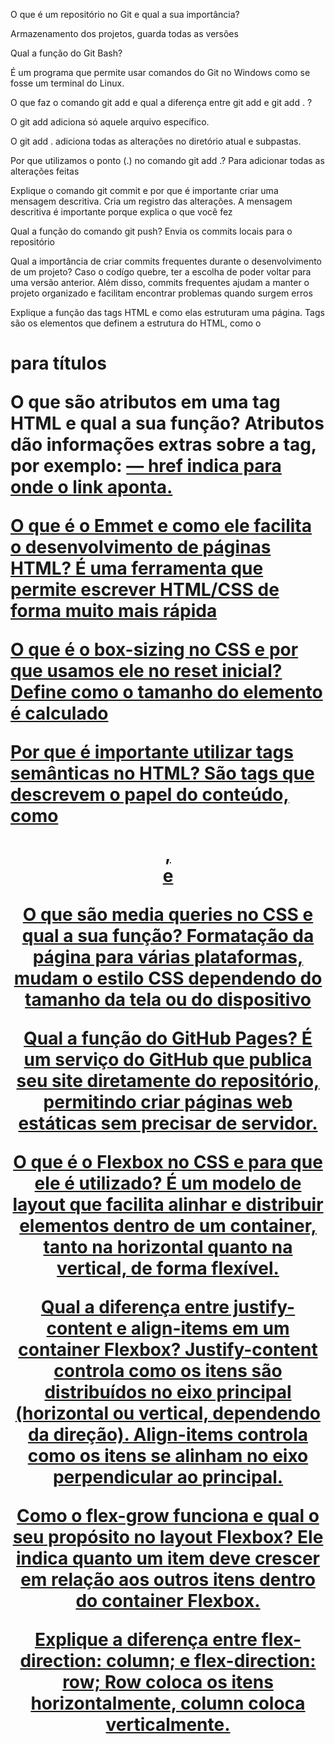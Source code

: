 O que é um repositório no Git e qual a sua importância?

Armazenamento dos projetos, guarda todas as versões

Qual a função do Git Bash?

É um programa que permite usar comandos do Git no Windows como se fosse um terminal do Linux.

O que faz o comando git add e qual a diferença entre git add <arquivo> e git add . ?

 O git add <arquivo> adiciona só aquele arquivo específico.

 O git add . adiciona todas as alterações no diretório atual e subpastas.

Por que utilizamos o ponto (.) no comando git add .?
Para adicionar todas as alterações feitas

Explique o comando git commit e por que é importante criar uma mensagem descritiva.
Cria um registro das alterações. A mensagem descritiva é importante porque explica o que você fez

Qual a função do comando git push?
Envia os commits locais para o repositório

Qual a importância de criar commits frequentes durante o desenvolvimento de um projeto?
Caso o codígo quebre, ter a escolha de poder voltar para uma versão anterior. Além disso, commits frequentes ajudam a manter o projeto organizado e facilitam encontrar problemas quando surgem erros

Explique a função das tags HTML e como elas estruturam uma página.
Tags são os elementos que definem a estrutura do HTML, como o <h1> para títulos

O que são atributos em uma tag HTML e qual a sua função?
Atributos dão informações extras sobre a tag, por exemplo: <a href=”link.html”> — href indica para onde o link aponta.

O que é o Emmet e como ele facilita o desenvolvimento de páginas HTML?
É uma ferramenta que permite escrever HTML/CSS de forma muito mais rápida

O que é o box-sizing no CSS e por que usamos ele no reset inicial?
Define como o tamanho do elemento é calculado

Por que é importante utilizar tags semânticas no HTML?
São tags que descrevem o papel do conteúdo, como <header>, <footer> e <article>

O que são media queries no CSS e qual a sua função?
Formatação da página para várias plataformas, mudam o estilo CSS dependendo do tamanho da tela ou do dispositivo

Qual a função do GitHub Pages?
É um serviço do GitHub que publica seu site diretamente do repositório, permitindo criar páginas web estáticas sem precisar de servidor.

O que é o Flexbox no CSS e para que ele é utilizado?
É um modelo de layout que facilita alinhar e distribuir elementos dentro de um container, tanto na horizontal quanto na vertical, de forma flexível.

Qual a diferença entre justify-content e align-items em um container Flexbox?
Justify-content controla como os itens são distribuídos no eixo principal (horizontal ou vertical, dependendo da direção).
Align-items controla como os itens se alinham no eixo perpendicular ao principal.

Como o flex-grow funciona e qual o seu propósito no layout Flexbox?
Ele indica quanto um item deve crescer em relação aos outros itens dentro do container Flexbox.

Explique a diferença entre flex-direction: column; e flex-direction: row;
Row coloca os itens horizontalmente, column coloca verticalmente.